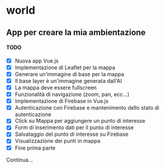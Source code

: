 # world
## App per creare la mia ambientazione

#### TODO
- [x] Nuova app Vue.js
- [x] Implementazione di Leaflet per la mappa
- [x] Generare un'immagine di base per la mappa
- [x] Il base layer è un'immagine generata dall'AI
- [x] La mappa deve essere fullscreen
- [x] Funzionalità di navigazione (zoom, pan, ecc...)
- [x] Implementazione di Firebase in Vue.js
- [x] Autenticazione con Firebase e mantenimento dello stato di autenticazione
- [x] Click su Mappa per aggiungere un punto di interesse
- [x] Form di inserimento dati per il punto di interesse
- [x] Salvataggio del punto di interesse su Firebase
- [x] Visualizzazione dei punti in mappa
- [x] Fine prima parte

Continua...